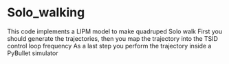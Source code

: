 # Solo_walking
 This code implements a LIPM model to make quadruped Solo walk
 First you should generate the trajectories, then you map the trajectory into the TSID control loop frequency
 As a last step you perform the trajectory inside a PyBullet simulator
